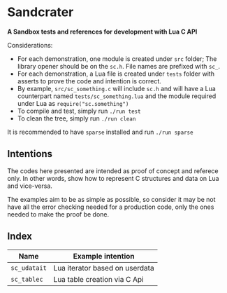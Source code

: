# Sandcrater

**A Sandbox tests and references for development with Lua C API**

Considerations:

- For each demonstration, one module is created under `src` folder;
  The library opener should be on the `sc.h`. File names are prefixed
  with `sc_`.
- For each demonstration, a Lua file is created under `tests` folder
  with asserts to prove the code and intention is correct.
- By example, `src/sc_something.c` will include `sc.h` and will have
  a Lua counterpart named `tests/sc_something.lua` and the module
  required under Lua as `require("sc.something")`
- To compile and test, simply run `./run test`
- To clean the tree, simply run `./run clean`

It is recommended to have `sparse` installed and run `./run sparse`


## Intentions

The codes here presented are intended as proof of concept and referece only.
In other words, show how to represent C structures and data on Lua and
vice-versa.

The examples aim to be as simple as possible, so consider it may be not have
all the error checking needed for a production code, only the ones needed
to make the proof be done.


## Index

| Name          | Example intention |
|---------------|-------------------|
| `sc_udatait`  | Lua iterator based on userdata |
| `sc_tablec`   | Lua table creation via C Api   |

